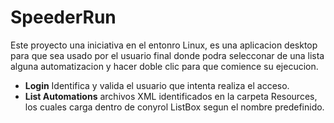 # SpeederRun
Este proyecto una iniciativa en el entonro Linux, es una
aplicacion desktop para que sea usado por el usuario final
donde podra selecconar de una lista alguna automatizacion
y hacer doble clic para que comience su ejecucion.
* **Login**
Identifica y valida el usuario que intenta realiza el acceso.
* **List Automations**
archivos XML identificados en la carpeta Resources, los cuales
carga dentro de conyrol ListBox segun el nombre predefinido.

